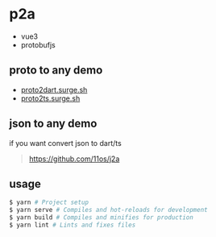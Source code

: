 # p2a

- vue3
- protobufjs

## proto to any demo

- [proto2dart.surge.sh](proto2dart.surge.sh)
- [proto2ts.surge.sh](proto2ts.surge.sh)

## json to any demo

if you want convert json to dart/ts

> https://github.com/11os/j2a

## usage

```sh
$ yarn # Project setup
$ yarn serve # Compiles and hot-reloads for development
$ yarn build # Compiles and minifies for production
$ yarn lint # Lints and fixes files
```
